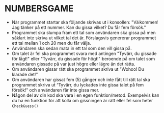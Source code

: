 # NUMBERSGAME
* När programmet startar ska följande skrivas ut i konsollen: "Välkommen! Jag tänker på ett nummer. Kan du gissa vilket? Du får fem försök."
* Programmet ska slumpa fram ett tal som användaren ska gissa på men såklart inte skriva ut vilket tal det är. Förslagsvis genererar programmet ett tal mellan 1 och 20 men du får välja.
* Användaren ska sedan mata in ett tal som den vill gissa på.
* Om talet är fel ska programmet svara med antingen "Tyvärr, du gissade för lågt!" eller "Tyvärr, du gissade för högt!" beroende på om talet som användaren gissade på var just högre eller lägre än det rätta.
* Om användaren gissar rätt ska programmet skriva ut "Wohoo! Du klarade det!"
* Om användaren har gissat fem (5) gånger och inte fått till rätt tal ska programmet skriva ut “Tyvärr, du lyckades inte gissa talet på fem försök!" och användaren får inte gissa mer.
* Någon del av din kod ska vara i en egen funktion/metod. Exempelvis kan du ha en funktion för att kolla om gissningen är rätt eller fel som heter `CheckGuess()`
